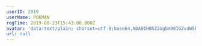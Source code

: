 ```yaml
---
userID: 2019
userName: POKMAN
regTime: 2019-08-23T15:43:00.000Z
avatar: 'data:text/plain; charset=utf-8;base64,NDA0IHBhZ2Ugbm90IGZvdW5kCg=='
url: null
---
```



